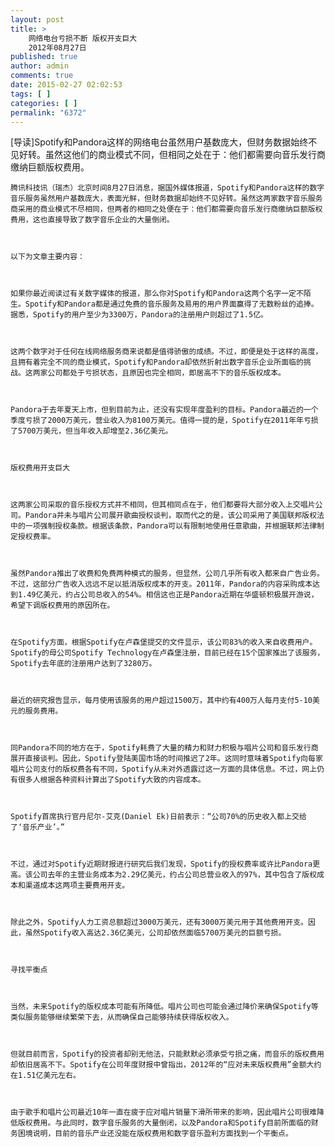 ```yaml
---
layout: post
title: >
    网络电台亏损不断 版权开支巨大
    2012年08月27日
published: true
author: admin
comments: true
date: 2015-02-27 02:02:53
tags: [ ]
categories: [ ]
permalink: "6372"
---
```

[导读]Spotify和Pandora这样的网络电台虽然用户基数庞大，但财务数据始终不见好转。虽然这他们的商业模式不同，但相同之处在于：他们都需要向音乐发行商缴纳巨额版权费用。


  
    腾讯科技讯（瑞杰）北京时间8月27日消息，据国外媒体报道，Spotify和Pandora这样的数字音乐服务虽然用户基数庞大，表面光鲜，但财务数据却始终不见好转。虽然这两家数字音乐服务商采用的商业模式不尽相同，但两者的相同之处便在于：他们都需要向音乐发行商缴纳巨额版权费用，这也直接导致了数字音乐企业的大量倒闭。
  
  
  
    以下为文章主要内容：
  
  
  
    如果你最近阅读过有关数字媒体的报道，那么你对Spotify和Pandora这两个名字一定不陌生。Spotify和Pandora都是通过免费的音乐服务及易用的用户界面赢得了无数粉丝的追捧。据悉，Spotify的用户至少为3300万，Pandora的注册用户则超过了1.5亿。
  
  
  
    这两个数字对于任何在线网络服务商来说都是值得骄傲的成绩。不过，即便是处于这样的高度，且拥有着完全不同的商业模式，Spotify和Pandora却依然折射出数字音乐企业所面临的挑战。这两家公司都处于亏损状态，且原因也完全相同，即居高不下的音乐版权成本。
  
  
  
    Pandora于去年夏天上市，但到目前为止，还没有实现年度盈利的目标。Pandora最近的一个季度亏损了2000万美元，营业收入为8100万美元。值得一提的是，Spotify在2011年年亏损了5700万美元，但当年收入却增至2.36亿美元。
  
  
  
    版权费用开支巨大
  
  
  
    这两家公司采取的音乐授权方式并不相同，但其相同点在于，他们都要将大部分收入上交唱片公司。Pandora并未与唱片公司展开歌曲授权谈判，取而代之的是，该公司采用了美国联邦版权法中的一项强制授权条款。根据该条款，Pandora可以有限制地使用任意歌曲，并根据联邦法律制定授权费率。
  
  
  
    虽然Pandora推出了收费和免费两种模式的服务，但显然，公司几乎所有收入都来自广告业务。不过，这部分广告收入远远不足以抵消版权成本的开支。2011年，Pandora的内容采购成本达到1.49亿美元，约占公司总收入的54%。相信这也正是Pandora近期在华盛顿积极展开游说，希望下调版权费用的原因所在。
  
  
  
    在Spotify方面，根据Spotify在卢森堡提交的文件显示，该公司83%的收入来自收费用户。Spotify的母公司Spotify Technology在卢森堡注册，目前已经在15个国家推出了该服务，Spotify去年底的注册用户达到了3280万。
  
  
  
    最近的研究报告显示，每月使用该服务的用户超过1500万，其中约有400万人每月支付5-10美元的服务费用。
  
  
  
    同Pandora不同的地方在于，Spotify耗费了大量的精力和财力积极与唱片公司和音乐发行商展开直接谈判。因此，Spotify登陆美国市场的时间推迟了2年。这同时意味着Spotify向每家唱片公司支付的版权费各有不同，Spotify从未对外透露过这一方面的具体信息。不过，网上仍有很多人根据各种资料计算出了Spotify大致的内容成本。
  
  
  
    Spotify首席执行官丹尼尔-艾克(Daniel Ek)日前表示：“公司70%的历史收入都上交给了‘音乐产业’。”
  
  
  
    不过，通过对Spotify近期财报进行研究后我们发现，Spotify的授权费率或许比Pandora更高。该公司去年的主营业务成本为2.29亿美元，约占公司总营业收入的97%，其中包含了版权成本和渠道成本这两项主要费用开支。
  
  
  
    除此之外，Spotify人力工资总额超过3000万美元，还有3000万美元用于其他费用开支。因此，虽然Spotify收入高达2.36亿美元，公司却依然面临5700万美元的巨额亏损。
  
  
  
    寻找平衡点
  
  
  
    当然，未来Spotify的版权成本可能有所降低。唱片公司也可能会通过降价来确保Spotify等类似服务能够继续繁荣下去，从而确保自己能够持续获得版权收入。
  
  
  
    但就目前而言，Spotify的投资者却别无他法，只能默默必须承受亏损之痛，而音乐的版权费用却依旧居高不下。Spotify在公司年度财报中曾指出，2012年的“应对未来版权费用”金额大约在1.51亿美元左右。
  
  
  
    由于歌手和唱片公司最近10年一直在疲于应对唱片销量下滑所带来的影响，因此唱片公司很难降低版权费用。与此同时，数字音乐服务的大量倒闭，以及Pandora和Spotify目前所面临的财务困境说明，目前的音乐产业还没能在版权费用和数字音乐盈利方面找到一个平衡点。
  
